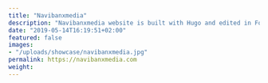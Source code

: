 ```yaml
---
title: "Navibanxmedia"
description: "Navibanxmedia website is built with Hugo and edited in Forestry"
date: "2019-05-14T16:19:51+02:00"
featured: false
images:
- "/uploads/showcase/navibanxmedia.jpg"
permalink: https://navibanxmedia.com
weight:
---
```

